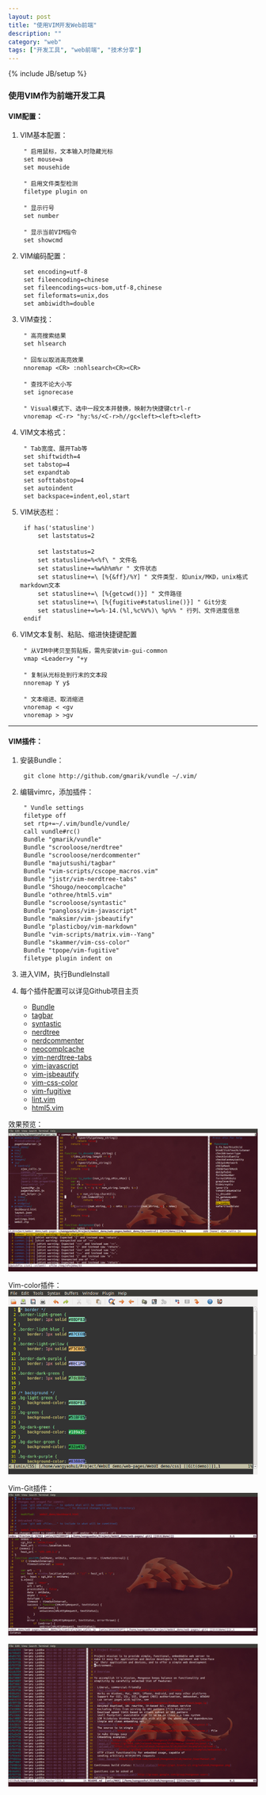 ```yaml
---
layout: post
title: "使用VIM开发Web前端"
description: ""
category: "web"
tags: ["开发工具", "web前端", "技术分享"]
---
```

{% include JB/setup %}

### 使用VIM作为前端开发工具
#### VIM配置：

1. VIM基本配置：

        " 启用鼠标，文本输入时隐藏光标
        set mouse=a
        set mousehide

        " 启用文件类型检测
        filetype plugin on

        " 显示行号
        set number

        " 显示当前VIM指令
        set showcmd

2. VIM编码配置：

        set encoding=utf-8
        set fileencoding=chinese
        set fileencodings=ucs-bom,utf-8,chinese
        set fileformats=unix,dos
        set ambiwidth=double

3. VIM查找：

        " 高亮搜索结果
        set hlsearch

        " 回车以取消高亮效果
        nnoremap <CR> :nohlsearch<CR><CR>

        " 查找不论大小写
        set ignorecase

        " Visual模式下、选中一段文本并替换，映射为快捷键ctrl-r
        vnoremap <C-r> "hy:%s/<C-r>h//gc<left><left><left>

4. VIM文本格式：

        " Tab宽度、展开Tab等
        set shiftwidth=4
        set tabstop=4
        set expandtab
        set softtabstop=4
        set autoindent
        set backspace=indent,eol,start

5. VIM状态栏：

        if has('statusline')
            set laststatus=2

            set laststatus=2
            set statusline=%<%f\ " 文件名
            set statusline+=%w%h%m%r " 文件状态
            set statusline+=\ [%{&ff}/%Y] " 文件类型. 如unix/MKD，unix格式markdown文本
            set statusline+=\ [%{getcwd()}] " 文件路径
            set statusline+=\ [%{fugitive#statusline()}] " Git分支
            set statusline+=%=%-14.(%l,%c%V%)\ %p%% " 行列、文件进度信息
        endif

6. VIM文本复制、粘贴、缩进快捷键配置

        " 从VIM中拷贝至剪贴板，需先安装vim-gui-common
        vmap <Leader>y "+y

        " 复制从光标处到行末的文本段
        nnoremap Y y$

        " 文本缩进、取消缩进
        vnoremap < <gv
        vnoremap > >gv

----
#### VIM插件：

1. 安装Bundle：

        git clone http://github.com/gmarik/vundle ~/.vim/

2. 编辑vimrc，添加插件：

        " Vundle settings
        filetype off
        set rtp+=~/.vim/bundle/vundle/
        call vundle#rc()
        Bundle "gmarik/vundle"
        Bundle "scrooloose/nerdtree"
        Bundle "scrooloose/nerdcommenter"
        Bundle "majutsushi/tagbar"
        Bundle "vim-scripts/cscope_macros.vim"
        Bundle "jistr/vim-nerdtree-tabs"
        Bundle "Shougo/neocomplcache"
        Bundle "othree/html5.vim"
        Bundle "scrooloose/syntastic"
        Bundle "pangloss/vim-javascript"
        Bundle "maksimr/vim-jsbeautify"
        Bundle "plasticboy/vim-markdown"
        Bundle "vim-scripts/matrix.vim--Yang"
        Bundle "skammer/vim-css-color"
        Bundle "tpope/vim-fugitive"
        filetype plugin indent on

3. 进入VIM，执行BundleInstall
4. 每个插件配置可以详见Github项目主页
    - [Bundle](http://github.com/gmarik/vundle)
    - [tagbar](http://github.com/majutsushi/tagbar)
    - [syntastic](http://github.com/scrooloose/syntastic)
    - [nerdtree](http://github.com/scrooloose/nerdtree)
    - [nerdcommenter](http://github.com/scrooloose/nerdcommenter)
    - [neocomplcache](http://github.com/Shougo/neocomplcache)
    - [vim-nerdtree-tabs](http://github.com/jistr/vim-nerdtree-tabs)
    - [vim-javascript](http://github.com/pangloss/vim-javascript)
    - [vim-jsbeautify](http://github.com/maksimr/vim-jsbeautify)
    - [vim-css-color](http://github.com/skammer/vim-css-color)
    - [vim-fugitive](http://github.com/tpope/vim-fugitive)
    - [lint.vim](http://github.com/joestelmach/lint.vim)
    - [html5.vim](http://github.com/othree/html5.vim)

效果预览：
<a href="/images/vim/vim1.png"><img src="/images/vim/vim1.png"/></a>

Vim-color插件：
<a href="/images/vim/vim2.png"><img src="/images/vim/vim2.png"/></a>

Vim-Git插件：
<a href="/images/vim/vim3.png"><img src="/images/vim/vim3.png"></a>

<a href="/images/vim/vim4.png"><img src="/images/vim/vim4.png"></a>
